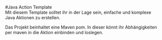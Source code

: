 #Java Action Template  
Mit diesem Template solltet ihr in der Lage sein, einfache und komplexe Java Aktionen zu erstellen.

Das Projekt beinhaltet eine Maven pom. In dieser könnt ihr Abhängigkeiten per maven in die Aktion einbinden und loslegen.
